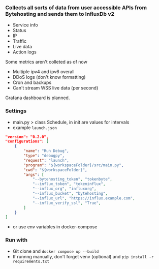 ### Collects all sorts of data from user accessible APIs from Bytehosting and sends them to InfluxDb v2
- Service info
- Status
- IP
- Traffic
- Live data
- Action logs

Some metrics aren't colleted as of now
- Multiple ipv4 and ipv6 overall
- DDoS logs (don't know formatting)
- Cron and backups
- Can't stream WSS live data (per second)

Grafana dashboard is planned.

### Settings
- main.py > class Schedule, in init are values for intervals
- example `launch.json`
```json
"version": "0.2.0",
"configurations": [
    {
        "name": "Run Debug",
        "type": "debugpy",
        "request": "launch",
        "program": "${workspaceFolder}/src/main.py",
        "cwd": "${workspaceFolder}",
        "args": [
            "--bytehosting_token", "tokenbyte",
            "--influx_token", "tokeninflux",
            "--influx_org", "influxorg",
            "--influx_bucket", "bytehosting",
            "--influx_url", "https://influx.example.com",
            "--influx_verify_ssl", "True",
        ]
    }
]
```
- or use env variables in docker-compose

### Run with
- Git clone and `docker compose up --build`
- If runnng manually, don't forget venv (optional) and `pip install -r requirements.txt`
